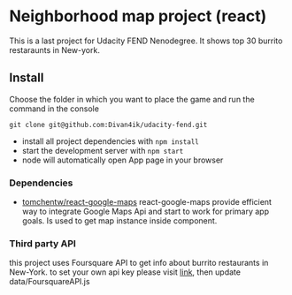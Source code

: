 # Neighborhood map project (react)

This is a last project for Udacity FEND Nenodegree. It shows top 30 burrito restaraunts in New-york.


## Install

Choose the folder in which you want to place the game and run the command in the console

```
git clone git@github.com:Divan4ik/udacity-fend.git
```

* install all project dependencies with `npm install`
* start the development server with `npm start`
* node will automatically open App page in your browser


### Dependencies

* [tomchentw/react-google-maps](https://github.com/tomchentw/react-google-maps)
react-google-maps provide efficient way to integrate Google Maps Api and start to work for primary app goals. Is used to get map instance inside component.


### Third party API

this project uses Foursquare API to get info about burrito restaurants in New-York. to set your own api key please visit [link](https://developer.foursquare.com/), then update data/FoursquareAPI.js 
